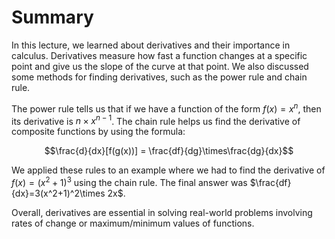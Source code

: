 # Summary

In this lecture, we learned about derivatives and their importance in calculus. Derivatives measure how fast a function changes at a specific point and give us the slope of the curve at that point. We also discussed some methods for finding derivatives, such as the power rule and chain rule.

The power rule tells us that if we have a function of the form $f(x) = x^n$, then its derivative is $n\times x^{n-1}$. The chain rule helps us find the derivative of composite functions by using the formula: 

$$\frac{d}{dx}[f(g(x))] = \frac{df}{dg}\times\frac{dg}{dx}$$

We applied these rules to an example where we had to find the derivative of $f(x)=(x^2+1)^3$ using the chain rule. The final answer was $\frac{df}{dx}=3(x^2+1)^2\times 2x$.

Overall, derivatives are essential in solving real-world problems involving rates of change or maximum/minimum values of functions.